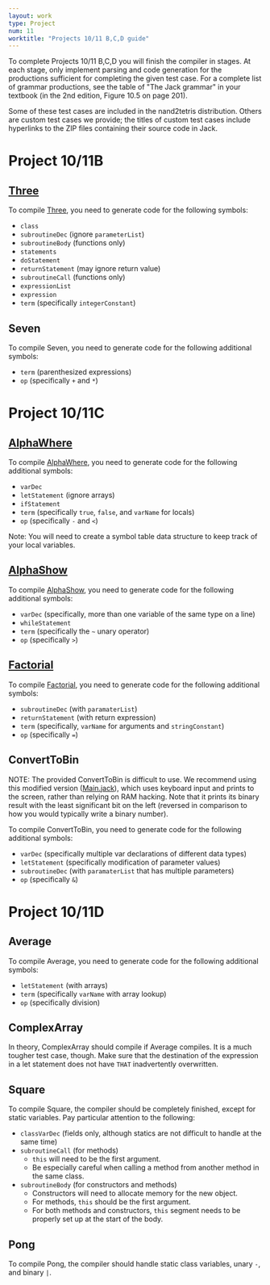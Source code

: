 ```yaml
---
layout: work
type: Project
num: 11
worktitle: "Projects 10/11 B,C,D guide"
---
```


To complete Projects 10/11 B,C,D you will finish the compiler in
stages. At each stage, only implement parsing and code generation for
the productions sufficient for completing the given test case.  For a
complete list of grammar productions, see the table of "The Jack
grammar" in your textbook (in the 2nd edition, Figure 10.5 on page
201).

Some of these test cases are included in the nand2tetris
distribution. Others are custom test cases we provide; the titles of
custom test cases include hyperlinks to the ZIP files containing their
source code in Jack.

Project 10/11B
==============

[Three](Three.zip)
------------------

To compile [Three](Three.zip), you need to generate code for the following symbols:

- `class`
- `subroutineDec` (ignore `parameterList`)
- `subroutineBody` (functions only)
- `statements`
- `doStatement`
- `returnStatement` (may ignore return value)
- `subroutineCall` (functions only)
- `expressionList`
- `expression`
- `term` (specifically `integerConstant`)

Seven
-----

To compile Seven, you need to generate code for the following additional symbols:

- `term` (parenthesized expressions)
- `op` (specifically `+` and `*`)

Project 10/11C
==============

[AlphaWhere](AlphaWhere.zip)
----------------------------

To compile [AlphaWhere](AlphaWhere.zip), you need to generate code
for the following additional symbols:

- `varDec`
- `letStatement` (ignore arrays)
- `ifStatement`
- `term` (specifically `true`, `false`, and `varName` for locals)
- `op` (specifically `-` and `<`)

Note: You will need to create a symbol table data structure to keep
track of your local variables.

[AlphaShow](AlphaShow.zip)
--------------------------

To compile [AlphaShow](AlphaShow.zip), you need to generate code for
the following additional symbols:

- `varDec` (specifically, more than one variable of the same type on a line)
- `whileStatement`
- `term` (specifically the `~` unary operator)
- `op` (specifically `>`)

[Factorial](Factorial.zip)
--------------------------

To compile [Factorial](Factorial.zip), you need to generate code for
the following additional symbols:

- `subroutineDec` (with `paramaterList`)
- `returnStatement` (with return expression)
- `term` (specifically, `varName` for arguments and `stringConstant`)
- `op` (specifically `=`)

ConvertToBin
------------

NOTE: The provided ConvertToBin is difficult to use. We recommend
using this modified version ([Main.jack](ConvertToBin/Main.jack)),
which uses keyboard input and prints to the screen, rather than
relying on RAM hacking. Note that it prints its binary result with the
least significant bit on the left (reversed in comparison to how you
would typically write a binary number).

To compile ConvertToBin, you need to generate code for the following additional symbols:

- `varDec` (specifically multiple var declarations of different data types)
- `letStatement` (specifically modification of parameter values)
- `subroutineDec` (with `paramaterList` that has multiple parameters)
- `op` (specifically `&`)

Project 10/11D
==============

Average
-------

To compile Average, you need to generate code for the following additional symbols:

- `letStatement` (with arrays)
- `term` (specifically `varName` with array lookup)
- `op` (specifically division)

ComplexArray
------------

In theory, ComplexArray should compile if Average compiles. It is a
much tougher test case, though. Make sure that the destination of the
expression in a let statement does not have `THAT` inadvertently
overwritten.

Square
------

To compile Square, the compiler should be completely finished, except
for static variables. Pay particular attention to the following:

- `classVarDec` (fields only, although statics are not difficult to handle at the same time)
- `subroutineCall` (for methods)
    - `this` will need to be the first argument.
    - Be especially careful when calling a method from another method in the same class.
- `subroutineBody` (for constructors and methods)
    - Constructors will need to allocate memory for the new object.
    - For methods, `this` should be the first argument.
    - For both methods and constructors, `this` segment needs to be
      properly set up at the start of the body.

Pong
----

To compile Pong, the compiler should handle static class variables, unary `-`, and binary `|`.
